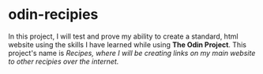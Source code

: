 # odin-recipies
In this project, I will test and prove my ability to create a standard, html website using the skills I have learned while using <strong>The Odin Project</strong>.
This project's name is <em>Recipes<em>, where I will be creating links on my main website to other recipies over the internet.